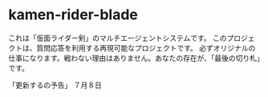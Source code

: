 # kamen-rider-blade

これは「仮面ライダー剣」のマルチエージェントシステムです。
このプロジェクトは、質問応答を利用する再現可能なプロジェクトです。
必ずオリジナルの仕事になります。戦わない理由はありません。あなたの存在が、「最後の切り札」です。

「更新するの予告」
７月８日
